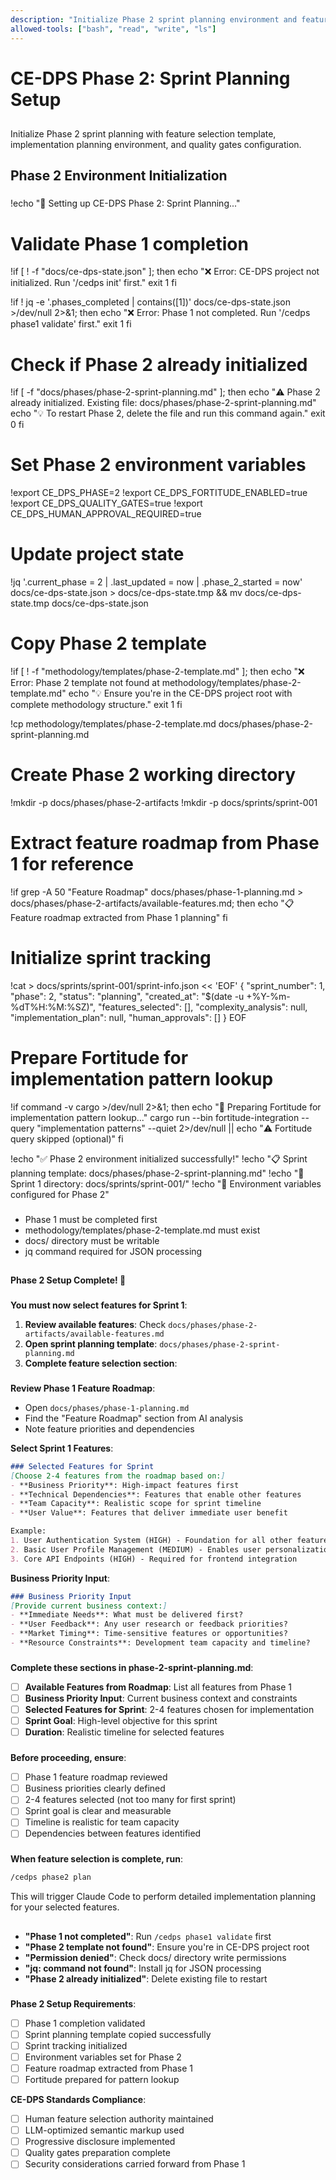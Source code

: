 ```yaml
---
description: "Initialize Phase 2 sprint planning environment and feature selection template"
allowed-tools: ["bash", "read", "write", "ls"]
---
```


# <context>CE-DPS Phase 2: Sprint Planning Setup</context>

## <summary priority="high">
Initialize Phase 2 sprint planning with feature selection template, implementation planning environment, and quality gates configuration.

## <method>Phase 2 Environment Initialization</method>

### <implementation>
!echo "🚀 Setting up CE-DPS Phase 2: Sprint Planning..."

# Validate Phase 1 completion
!if [ ! -f "docs/ce-dps-state.json" ]; then
    echo "❌ Error: CE-DPS project not initialized. Run '/cedps init' first."
    exit 1
fi

!if ! jq -e '.phases_completed | contains([1])' docs/ce-dps-state.json >/dev/null 2>&1; then
    echo "❌ Error: Phase 1 not completed. Run '/cedps phase1 validate' first."
    exit 1
fi

# Check if Phase 2 already initialized
!if [ -f "docs/phases/phase-2-sprint-planning.md" ]; then
    echo "⚠️  Phase 2 already initialized. Existing file: docs/phases/phase-2-sprint-planning.md"
    echo "💡 To restart Phase 2, delete the file and run this command again."
    exit 0
fi

# Set Phase 2 environment variables
!export CE_DPS_PHASE=2
!export CE_DPS_FORTITUDE_ENABLED=true
!export CE_DPS_QUALITY_GATES=true
!export CE_DPS_HUMAN_APPROVAL_REQUIRED=true

# Update project state
!jq '.current_phase = 2 | .last_updated = now | .phase_2_started = now' docs/ce-dps-state.json > docs/ce-dps-state.tmp && mv docs/ce-dps-state.tmp docs/ce-dps-state.json

# Copy Phase 2 template
!if [ ! -f "methodology/templates/phase-2-template.md" ]; then
    echo "❌ Error: Phase 2 template not found at methodology/templates/phase-2-template.md"
    echo "💡 Ensure you're in the CE-DPS project root with complete methodology structure."
    exit 1
fi

!cp methodology/templates/phase-2-template.md docs/phases/phase-2-sprint-planning.md

# Create Phase 2 working directory
!mkdir -p docs/phases/phase-2-artifacts
!mkdir -p docs/sprints/sprint-001

# Extract feature roadmap from Phase 1 for reference
!if grep -A 50 "Feature Roadmap" docs/phases/phase-1-planning.md > docs/phases/phase-2-artifacts/available-features.md; then
    echo "📋 Feature roadmap extracted from Phase 1 planning"
fi

# Initialize sprint tracking
!cat > docs/sprints/sprint-001/sprint-info.json << 'EOF'
{
  "sprint_number": 1,
  "phase": 2,
  "status": "planning",
  "created_at": "$(date -u +%Y-%m-%dT%H:%M:%SZ)",
  "features_selected": [],
  "complexity_analysis": null,
  "implementation_plan": null,
  "human_approvals": []
}
EOF

# Prepare Fortitude for implementation pattern lookup
!if command -v cargo >/dev/null 2>&1; then
    echo "🧠 Preparing Fortitude for implementation pattern lookup..."
    cargo run --bin fortitude-integration -- query "implementation patterns" --quiet 2>/dev/null || echo "⚠️  Fortitude query skipped (optional)"
fi

!echo "✅ Phase 2 environment initialized successfully!"
!echo "📋 Sprint planning template: docs/phases/phase-2-sprint-planning.md"
!echo "🎯 Sprint 1 directory: docs/sprints/sprint-001/"
!echo "🔧 Environment variables configured for Phase 2"
</implementation>

### <constraints>
- Phase 1 must be completed first
- methodology/templates/phase-2-template.md must exist
- docs/ directory must be writable
- jq command required for JSON processing
</constraints>

## <human-action-required>
**Phase 2 Setup Complete! 🚀**

### <next-steps priority="critical">
**You must now select features for Sprint 1**:

1. **Review available features**: Check `docs/phases/phase-2-artifacts/available-features.md`
2. **Open sprint planning template**: `docs/phases/phase-2-sprint-planning.md`
3. **Complete feature selection section**:

### <feature-selection-process>
**Review Phase 1 Feature Roadmap**:
- Open `docs/phases/phase-1-planning.md` 
- Find the "Feature Roadmap" section from AI analysis
- Note feature priorities and dependencies

**Select Sprint 1 Features**:
```markdown
### Selected Features for Sprint
[Choose 2-4 features from the roadmap based on:]
- **Business Priority**: High-impact features first
- **Technical Dependencies**: Features that enable other features
- **Team Capacity**: Realistic scope for sprint timeline
- **User Value**: Features that deliver immediate user benefit

Example:
1. User Authentication System (HIGH) - Foundation for all other features
2. Basic User Profile Management (MEDIUM) - Enables user personalization
3. Core API Endpoints (HIGH) - Required for frontend integration
```

**Business Priority Input**:
```markdown
### Business Priority Input
[Provide current business context:]
- **Immediate Needs**: What must be delivered first?
- **User Feedback**: Any user research or feedback priorities?
- **Market Timing**: Time-sensitive features or opportunities?
- **Resource Constraints**: Development team capacity and timeline?
```

### <template-sections-required>
**Complete these sections in phase-2-sprint-planning.md**:
- [ ] **Available Features from Roadmap**: List all features from Phase 1
- [ ] **Business Priority Input**: Current business context and constraints
- [ ] **Selected Features for Sprint**: 2-4 features chosen for implementation
- [ ] **Sprint Goal**: High-level objective for this sprint
- [ ] **Duration**: Realistic timeline for selected features

### <validation-checklist>
**Before proceeding, ensure**:
- [ ] Phase 1 feature roadmap reviewed
- [ ] Business priorities clearly defined
- [ ] 2-4 features selected (not too many for first sprint)
- [ ] Sprint goal is clear and measurable
- [ ] Timeline is realistic for team capacity
- [ ] Dependencies between features identified

### <ready-to-proceed>
**When feature selection is complete, run**:
```bash
/cedps phase2 plan
```

This will trigger Claude Code to perform detailed implementation planning for your selected features.
</ready-to-proceed>
</human-action-required>

## <troubleshooting>
### <common-errors>
- **"Phase 1 not completed"**: Run `/cedps phase1 validate` first
- **"Phase 2 template not found"**: Ensure you're in CE-DPS project root
- **"Permission denied"**: Check docs/ directory write permissions
- **"jq: command not found"**: Install jq for JSON processing
- **"Phase 2 already initialized"**: Delete existing file to restart
</common-errors>

### <quality-validation>
**Phase 2 Setup Requirements**:
- [ ] Phase 1 completion validated
- [ ] Sprint planning template copied successfully
- [ ] Sprint tracking initialized
- [ ] Environment variables set for Phase 2
- [ ] Feature roadmap extracted from Phase 1
- [ ] Fortitude prepared for pattern lookup

**CE-DPS Standards Compliance**:
- [ ] Human feature selection authority maintained
- [ ] LLM-optimized semantic markup used
- [ ] Progressive disclosure implemented
- [ ] Quality gates preparation complete
- [ ] Security considerations carried forward from Phase 1
</quality-validation>
